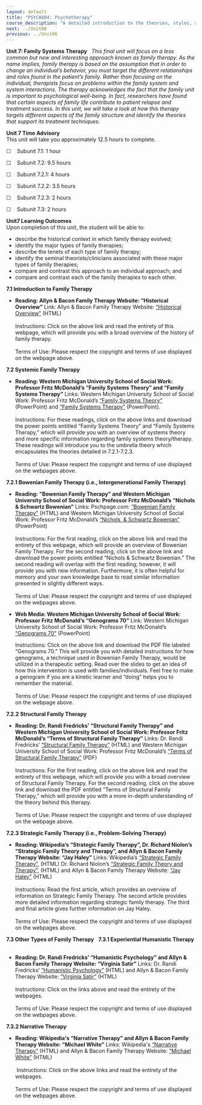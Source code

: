 ```yaml
---
layout: default
title: "PSYCH404: Psychotherapy"
course_description: "A detailed introduction to the theories, styles, and methods of psychotherapy that you would need to know in a clinical situation."
next: ../Unit08
previous: ../Unit06
---
```

**Unit 7: Family Systems Therapy** <span id="7"></span> 
*This final unit will focus on a less common but new and interesting
approach known as family therapy. As the name implies, family therapy is
based on the assumption that in order to change an individual’s
behavior, you must target the different relationships and roles found in
the patient’s family. Rather than focusing on the individual, therapists
focus on problems within the family system and system interactions. The
therapy acknowledges the fact that the family unit is important to
psychological well-being. In fact, researchers have found that certain
aspects of family life contribute to patient relapse and treatment
success. In this unit, we will take a look at how this therapy targets
different aspects of the family structure and identify the theories that
support its treatment techniques.*

**Unit 7 Time Advisory**  
This unit will take you approximately 12.5 hours to complete.  
  
 ☐    Subunit 7.1: 1 hour  
  
 ☐    Subunit 7.2: 9.5 hours  
  
<span id="cke_bm_592S" style="display: none;"> </span><span
id="cke_bm_593S" style="display: none;"> </span>☐    Subunit 7.2.1: 4
hours

☐    Subunit 7.2.2: 3.5 hours

☐    Subunit 7.2.3: 2 hours      

☐    Subunit 7.3: 2 hours

**Unit7 Learning Outcomes**  
Upon completion of this unit, the student will be able to:

-   describe the historical context in which family therapy evolved;
-   identify the major types of family therapies;
-   describe the tenets of each type of family therapy;
-   identify the seminal theorists/clinicians associated with these
    major types of family therapies;
-   compare and contrast this approach to an individual approach; and
-   compare and contrast each of the family therapies to each other.

**7.1 Introduction to Family Therapy** <span id="7.1"></span> 
-   **Reading: Allyn & Bacon Family Therapy Website: “Historical
    Overview”**
    Link: Allyn & Bacon Family Therapy Website: [“Historical
    Overview”](http://www.abacon.com/famtherapy/history.html) (HTML)  
        
     Instructions: Click on the above link and read the entirety of this
    webpage, which will provide you with a broad overview of the history
    of family therapy.   
        
     Terms of Use: Please respect the copyright and terms of use
    displayed on the webpage above.

**7.2 Systemic Family Therapy** <span id="7.2"></span> 
-   **Reading: Western Michigan University School of Social Work:
    Professor Fritz McDonald’s “Family Systems Theory” and “Family
    Systems Therapy”**
    Links: Western Michigan University School of Social Work: Professor
    Fritz McDonald’s [“Family Systems
    Theory”](http://homepages.wmich.edu/%7Emacdonal/SW6680.htm)
    (PowerPoint) and [“Family Systems
    Therapy”](http://homepages.wmich.edu/%7Emacdonal/SW6680.htm) (PowerPoint).  
        
     Instructions: For these readings, click on the above links and
    download the power points entitled “Family Systems Theory” and
    “Family Systems Therapy,” which will provide you with an overview of
    systems theory and more specific information regarding family
    systems theory/therapy. These readings will introduce you to the
    umbrella theory which encapsulates the theories detailed in
    7.2.1-7.2.3.  
        
     Terms of Use: Please respect the copyright and terms of use
    displayed on the webpages above.

**7.2.1 Bowenian Family Therapy (i.e., Intergenerational Family
Therapy)** <span id="7.2.1"></span> 
-   **Reading: “Bowenian Family Therapy” and Western Michigan University
    School of Social Work: Professor Fritz McDonald’s “Nichols &
    Schwartz Bowenian”**
    Links: Pschpage.com: [“Bowenian Family
    Therapy”](http://www.psychpage.com/learning/library/counseling/bowen.html#Z12)
    (HTML) and Western Michigan University School of Social Work:
    Professor Fritz McDonald’s [“Nichols  & Schwartz
    Bowenian”](http://homepages.wmich.edu/%7Emacdonal/SW6680.htm)
    (PowerPoint)  
        
     Instructions: For the first reading, click on the above link and
    read the entirety of this webpage, which will provide an overview of
    Bowenian Family Therapy. For the second reading, click on the above
    link and download the power points entitled “Nichols & Schwartz
    Bowenian.” The second reading will overlap with the first reading;
    however, it will provide you with new information. Furthermore, it
    is often helpful for memory and your own knowledge base to read
    similar information presented in slightly different ways.    
        
     Terms of Use: Please respect the copyright and terms of use
    displayed on the webpages above.

-   **Web Media: Western Michigan University School of Social Work:
    Professor Fritz McDonald’s “Genograms 70”**
    Link: Western Michigan University School of Social Work: Professor
    Fritz McDonald’s [“Genograms
    70”](http://homepages.wmich.edu/%7Emacdonal/SW6680.htm)
    (PowerPoint)  
      
     Instructions: Click on the above link and download the PDF file
    labeled “Genograms 70.” This will provide you with detailed
    instructions for how genograms, a technique used in Bowenian Family
    Therapy, would be utilized in a therapeutic setting. Read over the
    slides to get an idea of how this intervention is used with
    families/individuals. Feel free to make a genogram if you are a
    kinetic learner and “doing” helps you to remember the material.  
        
     Terms of Use: Please respect the copyright and terms of use
    displayed on the webpage above.

**7.2.2 Structural Family Therapy** <span id="7.2.2"></span> 
-   **Reading: Dr. Randi Fredricks’ “Structural Family Therapy” and
    Western Michigan University School of Social Work: Professor Fritz
    McDonald’s “Terms of Structural Family Therapy”**
    Links: Dr. Randi Fredricks’ [“Structural Family
    Therapy”](http://www.drrandifredricks.com/psychotherapy/structural-family-therapy.cfm)
    (HTML) and Western Michigan University School of Social Work:
    Professor Fritz McDonald’s [“Terms of Structural Family
    Therapy”](http://homepages.wmich.edu/%7Emacdonal/SW6680.htm) (PDF)  
        
     Instructions: For the first reading, click on the above link and
    read the entirety of this webpage, which will provide you with a
    broad overview of Structural Family Therapy. For the second reading,
    click on the above link and download the PDF entitled “Terms of
    Structural Family Therapy,” which will provide you with a more
    in-depth understanding of the theory behind this therapy.  
        
     Terms of Use: Please respect the copyright and terms of use
    displayed on the webpage above.

**7.2.3 Strategic Family Therapy (i.e., Problem-Solving Therapy)** <span
id="7.2.3"></span> 
-   **Reading: Wikipedia’s “Strategic Family Therapy”, Dr. Richard
    Niolon’s “Strategic Family Theory and Therapy”, and Allyn & Bacon
    Family Therapy Website: “Jay Haley”**
    Links: Wikipedia’s [“Strategic Family
    Therapy”](http://en.wikipedia.org/wiki/Strategic_Family_Therapy),
    (HTML) Dr. Richard Niolon’s [“Strategic Family Theory and
    Therapy”](http://www.psychpage.com/learning/library/counseling/strategic.html),
    (HTML) and Allyn & Bacon Family Therapy Website: [“Jay
    Haley”](http://www.abacon.com/famtherapy/haley.html) (HTML)  
        
     Instructions: Read the first article, which provides an overview of
    information on Strategic Family Therapy. The second article provides
    more detailed information regarding strategic family therapy. The
    third and final article gives further information on Jay Haley.  
        
     Terms of Use: Please respect the copyright and terms of use
    displayed on the webpages above.

**7.3 Other Types of Family Therapy** <span id="7.3"></span> 
**7.3.1 Experiential Humanistic Therapy** <span id="7.3.1"></span> 
-   **Reading: Dr. Randi Fredricks’ “Humanistic Psychology” and Allyn &
    Bacon Family Therapy Website: “Virginia Satir”**
    Links: Dr. Randi Fredricks’ [“Humanistic
    Psychology”](http://www.drrandifredricks.com/psychotherapy/humanistic-psychology.cfm)
    (HTML) and Allyn & Bacon Family Therapy Website: [“Virginia
    Satir”](http://www.abacon.com/famtherapy/satir.html) (HTML)  
        
     Instructions: Click on the links above and read the entirety of the
    webpages.  
        
     Terms of Use: Please respect the copyright and terms of use
    displayed on the webpages above.

**7.3.2 Narrative Therapy** <span id="7.3.2"></span> 
-   **Reading: Wikipedia's “Narrative Therapy” and Allyn & Bacon Family
    Therapy Website: “Michael White”**
    Links: Wikipedia's [“Narrative
    Therapy”](http://en.wikipedia.org/wiki/narrative_therapy) (HTML) and
    Allyn & Bacon Family Therapy Website: [“Michael
    White”](http://www.abacon.com/famtherapy/white.html) (HTML)  
        
      Instructions: Click on the above links and read the entirety of
    the webpages.  
        
     Terms of Use: Please respect the copyright and terms of use
    displayed on the webpages above.


